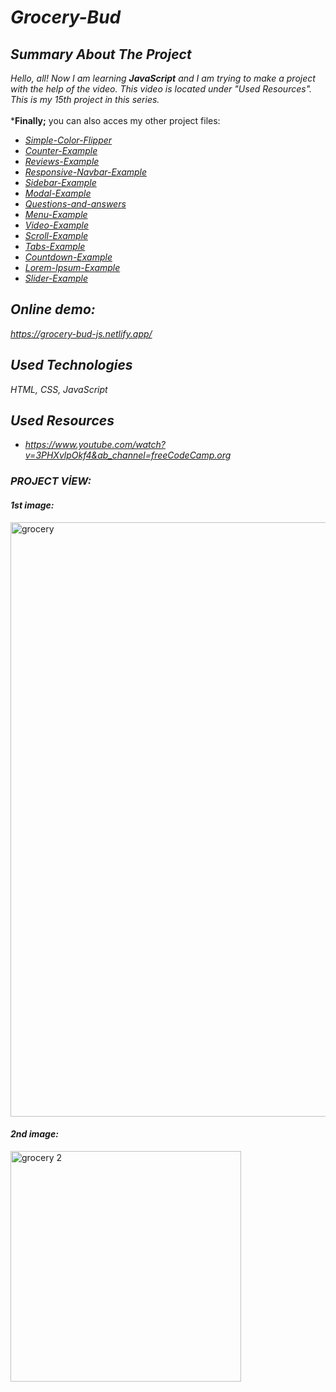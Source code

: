 # *Grocery-Bud*

## *Summary About The Project*
*Hello, all! 
Now I am learning <b>JavaScript</b> and I am trying to make a project with the help of the video. This video is located under "Used Resources".
This is my 15th project in this series.*<br><br>
*<b>Finally;</b>
you can also acces my other project files:
* *[Simple-Color-Flipper](https://github.com/svvlcrkt/Simple-Color-Flipper)*
* *[Counter-Example](https://github.com/svvlcrkt/Counter-Example)* 
* *[Reviews-Example](https://github.com/svvlcrkt/Reviews-Example)*
* *[Responsive-Navbar-Example](https://github.com/svvlcrkt/Responsive-Navbar-Example)*
* *[Sidebar-Example](https://github.com/svvlcrkt/Sidebar-Example)*
* *[Modal-Example](https://github.com/svvlcrkt/Modal-Example)*
* *[Questions-and-answers](https://github.com/svvlcrkt/Questions-and-answers)*
* *[Menu-Example](https://github.com/svvlcrkt/Menu-Example)*
* *[Video-Example](https://github.com/svvlcrkt/Video-Example)*
* *[Scroll-Example](https://github.com/svvlcrkt/Scroll-Example)*
* *[Tabs-Example](https://github.com/svvlcrkt/Tabs-Example)* 
* *[Countdown-Example](https://github.com/svvlcrkt/Countdown-Example)* 
* *[Lorem-Ipsum-Example](https://github.com/svvlcrkt/Lorem-Ipsum-Example)*
* *[Slider-Example](https://github.com/svvlcrkt/Slider-Example)*


## *Online demo:*
*https://grocery-bud-js.netlify.app/*

## *Used Technologies*
*HTML, CSS, JavaScript*

## *Used Resources*
* *https://www.youtube.com/watch?v=3PHXvlpOkf4&ab_channel=freeCodeCamp.org*

### *PROJECT VİEW:*
 
#### *1st image:*
<img width="951" alt="grocery" src="https://user-images.githubusercontent.com/63058707/133760622-b41f0116-08ef-47ee-8c9d-2f4ca13da907.png">

#### *2nd image:*
<img width="369" alt="grocery 2" src="https://user-images.githubusercontent.com/63058707/133760643-6ffd21de-59cf-4af7-b06c-713e7a79be98.png">



